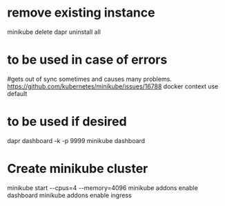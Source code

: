 # remove existing instance
minikube delete
dapr uninstall all

# to be used in case of errors
#gets out of sync sometimes and causes many problems. https://github.com/kubernetes/minikube/issues/16788
docker context use default

# to be used if desired
dapr dashboard -k -p 9999
minikube dashboard

# Create minikube cluster
minikube start --cpus=4 --memory=4096
minikube addons enable dashboard
minikube addons enable ingress

